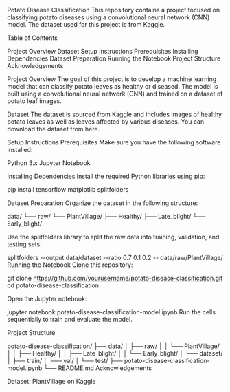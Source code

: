  Potato Disease Classification
This repository contains a project focused on classifying potato diseases using a convolutional neural network (CNN) model. The dataset used for this project is from Kaggle.

Table of Contents

Project Overview
Dataset
Setup Instructions
Prerequisites
Installing Dependencies
Dataset Preparation
Running the Notebook
Project Structure
Acknowledgements


Project Overview
The goal of this project is to develop a machine learning model that can classify potato leaves as healthy or diseased. The model is built using a convolutional neural network (CNN) and trained on a dataset of potato leaf images.

Dataset
The dataset is sourced from Kaggle and includes images of healthy potato leaves as well as leaves affected by various diseases. You can download the dataset from here.

Setup Instructions
Prerequisites
Make sure you have the following software installed:

Python 3.x
Jupyter Notebook

Installing Dependencies
Install the required Python libraries using pip:

pip install tensorflow matplotlib splitfolders

Dataset Preparation
Organize the dataset in the following structure:

data/
└── raw/
    └── PlantVillage/
        ├── Healthy/
        ├── Late_blight/
        └── Early_blight/

        
Use the splitfolders library to split the raw data into training, validation, and testing sets:

splitfolders --output data/dataset --ratio 0.7 0.1 0.2 -- data/raw/PlantVillage/
Running the Notebook
Clone this repository:

git clone https://github.com/yourusername/potato-disease-classification.git
cd potato-disease-classification


Open the Jupyter notebook:

jupyter notebook potato-disease-classification-model.ipynb
Run the cells sequentially to train and evaluate the model.

Project Structure

potato-disease-classification/
├── data/
│   ├── raw/
│   │   └── PlantVillage/
│   │       ├── Healthy/
│   │       ├── Late_blight/
│   │       └── Early_blight/
│   └── dataset/
│       ├── train/
│       ├── val/
│       └── test/
├── potato-disease-classification-model.ipynb
└── README.md
Acknowledgements

Dataset: PlantVillage on Kaggle
